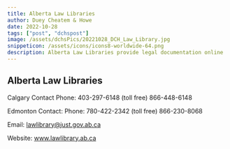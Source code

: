 ```yaml
---
title: Alberta Law Libraries
author: Duey Cheatem & Howe
date: 2022-10-28
tags: ["post", "dchspost"]
image: /assets/dchsPics/20221028_DCH_Law_Library.jpg
snippeticon: /assets/icons/icons8-worldwide-64.png
description: Alberta Law Libraries provide legal documentation online
---
```

## Alberta Law Libraries

Calgary Contact
Phone: 403-297-6148
(toll free) 866-448-6148



Edmonton Contact:
Phone: 780-422-2342
(toll free) 866-230-8068

Email: lawlibrary@just.gov.ab.ca

Website: www.lawlibrary.ab.ca